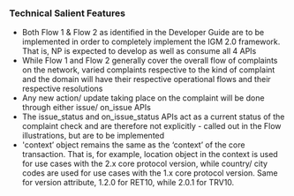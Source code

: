 ### Technical Salient Features

- Both Flow 1 & Flow 2 as identified in the Developer Guide are to be implemented in order to completely implement the IGM 2.0 framework. That is, NP is expected to develop as well as consume all 4 APIs
- While Flow 1 and Flow 2 generally cover the overall flow of complaints on the network, varied complaints respective to the kind of complaint and the domain will have their respective operational flows and their respective resolutions
- Any new action/ update taking place on the complaint will be done through either issue/ on_issue APIs
- The issue_status and on_issue_status APIs act as a current status of the complaint check and are therefore not explicitly - called out in the Flow illustrations, but are to be implemented
- 'context’ object remains the same as the ‘context’ of the core transaction. That is, for example, location object in the context is used for use cases with the 2.x core protocol version, while country/ city codes are used for use cases with the 1.x core protocol version. Same for version attribute, 1.2.0 for RET10, while 2.0.1 for TRV10.